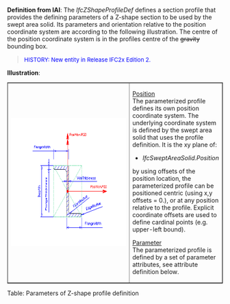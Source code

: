 ﻿**Definition
from IAI**: The _IfcZShapeProfileDef_ defines a section profile that provides the defining parameters of a Z-shape section to be used by the swept area solid. Its parameters and orientation relative to the position coordinate system are according to the following illustration. The centre of the position coordinate system is in the profiles centre of the <span style="text-decoration: line-through;">gravity</span> bounding box.

> <font color="#0000ff" size="-1">HISTORY: New entity
in
Release IFC2x Edition 2.</font>

**Illustration**:

<table border="1" cellpadding="2" cellspacing="2" width="100%">
  <tbody>
    <tr>
      <td width="420"><a href="drawings/IfcZShapeProfileDef.dwf"><img src="figures/ifczshapeprofiledef.gif" alt="Z-shape profile" border="0" height="300" width="400"></a></td>
      <td valign="top">
      <p><u>Position</u>
      <br>
The parameterized profile defines its own position coordinate system.
The underlying
coordinate system is defined by the swept area solid
that uses the profile definition. It is the xy plane of:</p>
      <ul>
        <li style="font-style: italic;">IfcSweptAreaSolid.Position</li>
      </ul>
by using offsets of the position location, the parameterized profile
can be positioned centric (using x,y offsets = 0.), or at any position
relative to the profile. Explicit coordinate offsets are used to define
cardinal points (e.g. upper-left bound).<span style="font-style: italic;"></span>
      <p><u>Parameter</u>
      <br>
The parameterized profile
is defined by a set of parameter attributes, see attribute definition
below.</p>
      </td>
    </tr>
  </tbody>
</table>

Table: Parameters of Z-shape profile definition